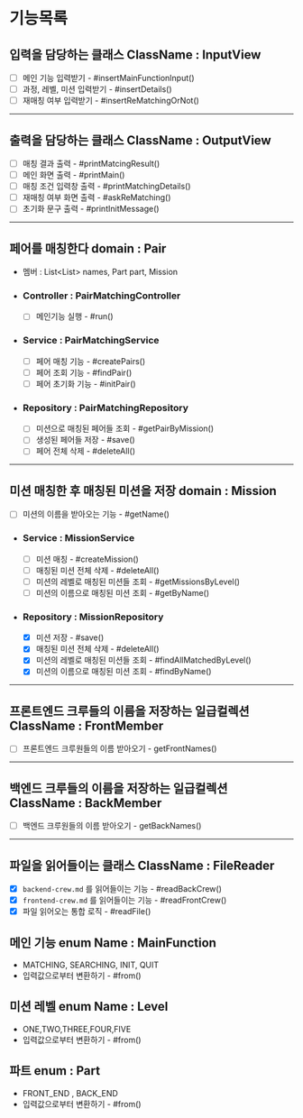 # 기능목록

## 입력을 담당하는 클래스 ClassName : InputView
- [ ] 메인 기능 입력받기 - #insertMainFunctionInput()
- [ ] 과정, 레벨, 미션 입력받기 - #insertDetails()
- [ ] 재매칭 여부 입력받기 - #insertReMatchingOrNot()
---
## 출력을 담당하는 클래스 ClassName : OutputView
- [ ] 매칭 결과 출력 - #printMatcingResult()
- [ ] 메인 화면 출력 - #printMain()
- [ ] 매칭 조건 입력창 출력 - #printMatchingDetails()
- [ ] 재매칭 여부 화면 출력 - #askReMatching()
- [ ] 초기화 문구 출력 - #printInitMessage()
---
## 페어를 매칭한다 domain : Pair
- 멤버 : List<List<String>> names, Part part, Mission
- ### Controller : PairMatchingController
  - [ ] 메인기능 실행 - #run()
- ### Service : PairMatchingService
  - [ ] 페어 매칭 기능 - #createPairs()
  - [ ] 페어 조회 기능 - #findPair()
  - [ ] 페어 초기화 기능 - #initPair()
- ### Repository : PairMatchingRepository
  - [ ] 미션으로 매칭된 페어들 조회 - #getPairByMission()
  - [ ] 생성된 페어들 저장 - #save()
  - [ ] 페어 전체 삭제 - #deleteAll()
---
## 미션 매칭한 후 매칭된 미션을 저장 domain : Mission
- [ ] 미션의 이름을 받아오는 기능 - #getName()
- ### Service : MissionService
  - [ ] 미션 매칭 - #createMission()
  - [ ] 매칭된 미션 전체 삭제 - #deleteAll()
  - [ ] 미션의 레벨로 매칭된 미션들 조회 - #getMissionsByLevel()
  - [ ] 미션의 이름으로 매칭된 미션 조회 - #getByName()
- ### Repository : MissionRepository
  - [x] 미션 저장 - #save()
  - [x] 매칭된 미션 전체 삭제 - #deleteAll()
  - [x] 미션의 레벨로 매칭된 미션들 조회 - #findAllMatchedByLevel()
  - [x] 미션의 이름으로 매칭된 미션 조회 - #findByName()
---
## 프론트엔드 크루들의 이름을 저장하는 일급컬렉션 ClassName : FrontMember
- [ ] 프론트엔드 크루원들의 이름 받아오기 - getFrontNames()
---
## 백엔드 크루들의 이름을 저장하는 일급컬렉션 ClassName : BackMember
- [ ] 백엔드 크루원들의 이름 받아오기 - getBackNames()
---
## 파일을 읽어들이는 클래스 ClassName : FileReader
- [x] `backend-crew.md` 를 읽어들이는 기능 - #readBackCrew()
- [x] `frontend-crew.md` 를 읽어들이는 기능 - #readFrontCrew()
- [x] 파일 읽어오는 통합 로직 - #readFile()

## 메인 기능 enum Name : MainFunction
- MATCHING, SEARCHING, INIT, QUIT
- 입력값으로부터 변환하기 - #from()
## 미션 레벨 enum Name : Level
- ONE,TWO,THREE,FOUR,FIVE
- 입력값으로부터 변환하기 - #from()
## 파트 enum : Part
- FRONT_END , BACK_END
- 입력값으로부터 변환하기 - #from()
